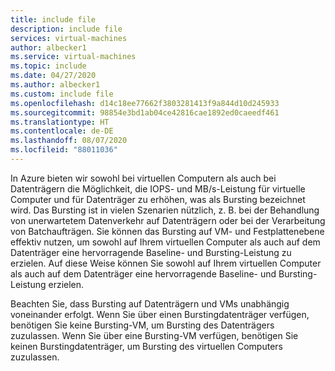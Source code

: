 ```yaml
---
title: include file
description: include file
services: virtual-machines
author: albecker1
ms.service: virtual-machines
ms.topic: include
ms.date: 04/27/2020
ms.author: albecker1
ms.custom: include file
ms.openlocfilehash: d14c18ee77662f3803281413f9a844d10d245933
ms.sourcegitcommit: 98854e3bd1ab04ce42816cae1892ed0caeedf461
ms.translationtype: HT
ms.contentlocale: de-DE
ms.lasthandoff: 08/07/2020
ms.locfileid: "88011036"
---
```

In Azure bieten wir sowohl bei virtuellen Computern als auch bei Datenträgern die Möglichkeit, die IOPS- und MB/s-Leistung für virtuelle Computer und für Datenträger zu erhöhen, was als Bursting bezeichnet wird. Das Bursting ist in vielen Szenarien nützlich, z. B. bei der Behandlung von unerwartetem Datenverkehr auf Datenträgern oder bei der Verarbeitung von Batchaufträgen. Sie können das Bursting auf VM- und Festplattenebene effektiv nutzen, um sowohl auf Ihrem virtuellen Computer als auch auf dem Datenträger eine hervorragende Baseline- und Bursting-Leistung zu erzielen. Auf diese Weise können Sie sowohl auf Ihrem virtuellen Computer als auch auf dem Datenträger eine hervorragende Baseline- und Bursting-Leistung erzielen. 

Beachten Sie, dass Bursting auf Datenträgern und VMs unabhängig voneinander erfolgt. Wenn Sie über einen Burstingdatenträger verfügen, benötigen Sie keine Bursting-VM, um Bursting des Datenträgers zuzulassen. Wenn Sie über eine Bursting-VM verfügen, benötigen Sie keinen Burstingdatenträger, um Bursting des virtuellen Computers zuzulassen. 

